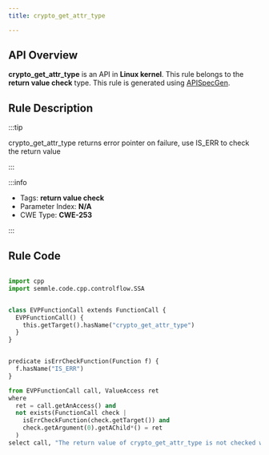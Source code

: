 ```yaml
---
title: crypto_get_attr_type

---
```



## API Overview
**crypto_get_attr_type** is an API in **Linux kernel**. This rule belongs to the **return value check** type. This rule is generated using [APISpecGen](../../tools/APISpecGen).
## Rule Description

:::tip

crypto_get_attr_type returns error pointer on failure, use IS_ERR to check the return value

:::

:::info

- Tags: **return value check**
- Parameter Index: **N/A**
- CWE Type: **CWE-253**

:::

## Rule Code
```python

import cpp
import semmle.code.cpp.controlflow.SSA


class EVPFunctionCall extends FunctionCall {
  EVPFunctionCall() {
    this.getTarget().hasName("crypto_get_attr_type")
  }
}


predicate isErrCheckFunction(Function f) {
  f.hasName("IS_ERR") 
}

from EVPFunctionCall call, ValueAccess ret
where
  ret = call.getAnAccess() and
  not exists(FunctionCall check |
    isErrCheckFunction(check.getTarget()) and
    check.getArgument(0).getAChild*() = ret
  )
select call, "The return value of crypto_get_attr_type is not checked with IS_ERR."
    
```